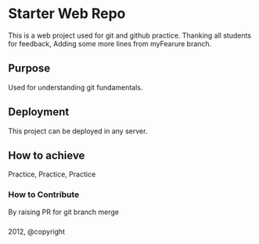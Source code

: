# Starter Web Repo
This is a web project used for git and github practice.
Thanking all students for feedback, Adding some more lines from myFearure
branch.

## Purpose
Used for understanding git fundamentals.

## Deployment
This project can be deployed in any server.


## How to achieve
Practice, Practice, Practice

### How to Contribute
By raising PR for git branch merge

###
2012, @copyright
